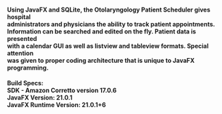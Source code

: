 <H4>
Using JavaFX and SQLite, the Otolaryngology Patient Scheduler gives hospital</br> 
administrators and physicians the ability to track patient appointments.</br> 
Information can be searched and edited on the fly. Patient data is presented</br> 
with a calendar GUI as well as listview and tableview formats. Special attention</br> 
was given to proper coding architecture that is unique to JavaFX programming.</H4>


<H4>Build Specs:</br>
SDK - Amazon Corretto version 17.0.6</br>
JavaFX Version: 21.0.1</br>
JavaFX Runtime Version: 21.0.1+6</H4>

